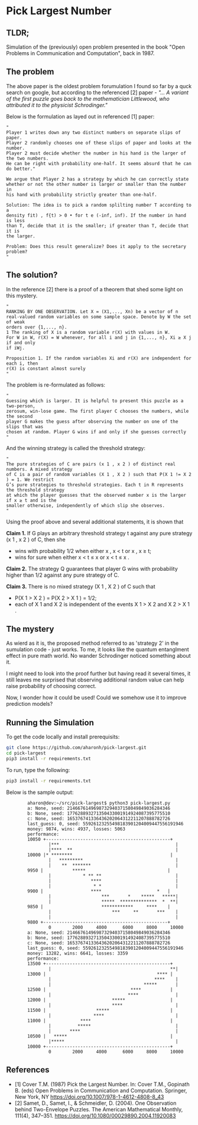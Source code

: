 Pick Largest Number
===

TLDR;
---

Simulation of the (previously) open problem presented in the book "Open Problems in Communication and Computation", back in 1987.

The problem
---

The above paper is the oldest problem forumulation I found so far by a quck search on google, 
but according to the referenced [2] paper - 
*"... A variant of the first puzzle goes back to the mathematician Littlewood, 
who attributed it to the physicist Schrodinger."*

Below is the formulation as layed out in referenced [1] paper:

    "
    Player 1 writes down any two distinct numbers on separate slips of paper. 
    Player 2 randomly chooses one of these slips of paper and looks at the number. 
    Player 2 must decide whether the number in his hand is the larger of the two numbers. 
    He can be right with probability one-half. It seems absurd that he can do better."

    We argue that Player 2 has a strategy by which he can correctly state
    whether or not the other number is larger or smaller than the number in
    his hand with probability strictly greater than one-half.

    Solution: The idea is to pick a random splilting number T according to a
    density fit) , f{t) > 0 • for t e (-inf, inf). If the number in hand is less
    than T, decide that it is the smaller; if greater than T, decide that it is
    the larger.

    Problem: Does this result generalize? Does it apply to the secretary problem? 
    "

The solution?
---

In the reference [2] there is a proof of a theorem that shed some light on this mystery.

    "
    RANKING BY ONE OBSERVATION. Let X = (X1,..., Xn) be a vector of n
    real-valued random variables on some sample space. Denote by W the set of weak
    orders over {1,..., n}.
    1 The ranking of X is a random variable r(X) with values in W.
    For W in W, r(X) = W whenever, for all i and j in {1,..., n}, Xi ≥ X j if and only
    if iWj.

    Proposition 1. If the random variables Xi and r(X) are independent for each i, then
    r(X) is constant almost surely
    "

The problem is re-formulated as follows:

    "
    Guessing which is larger. It is helpful to present this puzzle as a two-person, 
    zerosum, win-lose game. The first player C chooses the numbers, while the second
    player G makes the guess after observing the number on one of the slips that was
    chosen at random. Player G wins if and only if she guesses correctly
    "

And the winning strategy is called the threshold strategy:

    "
    The pure strategies of C are pairs (x 1 , x 2 ) of distinct real numbers. A mixed strategy
    of C is a pair of random variables (X 1 , X 2 ) such that P(X 1 != X 2 ) = 1. We restrict
    G’s pure strategies to threshold strategies. Each t in R represents the threshold strategy
    at which the player guesses that the observed number x is the larger if x ≥ t and is the
    smaller otherwise, independently of which slip she observes.    
    "

Using the proof above and several additional statements, it is shown that 

**Claim 1.** If G plays an arbitrary threshold strategy t against any pure strategy (x 1 , x 2 )
of C, then she

- wins with probability 1/2 when either x , x < t or x , x ≥ t;
- wins for sure when either x < t ≤ x or x < t ≤ x .

**Claim 2.** The strategy Q guarantees that player G wins with probability higher than
1/2 against any pure strategy of C.

**Claim 3.** There is no mixed strategy (X 1 , X 2 ) of C such that
- P(X 1 > X 2 ) = P(X 2 > X 1 ) = 1/2;
- each of X 1 and X 2 is independent of the events X 1 > X 2 and X 2 > X 1 .


The mystery
---

As wierd as it is, the proposed method referred to as 'strategy 2' in the sumulation code - just works. 
To me, it looks like the quantum entanglment effect in pure math world. No wander Schrodinger noticed something about it.

I might need to look into the proof further but having read it several times, it still leaves me surprised
that observing additional random value can help raise probability of choosing correct.

Now, I wonder how it could be used! Could we somehow use it to improve prediction models?

Running the Simulation
---

To get the code locally and install prerequisits:
```bash
git clone https://github.com/aharonh/pick-largest.git
cd pick-largest
pip3 install -r requirements.txt
```
To run, type the following:
```bash
pip3 install -r requirements.txt
```
Below is the sample output:


            aharon@dev:~/src/pick-largest$ python3 pick-largest.py 
            a: None, seed: 214667614969873294037158049849036284346
            b: None, seed: 177628893271350433001914924087395775510
            c: None, seed: 165376741336436202064312211207888782726
            last_guess: 0, seed: 55926123255498183901204009447556191946
            money: 9874, wins: 4937, losses: 5063
            performance:
            10050 +-----------------------------------------------+
                    |***                                            |
                    |****  **                                       |
            10000 |* ********                                     |
                    |   *********                                   |
                    |    **  *******                                |
            9950 |           *****                               |
                    |            * ** **                            |
                    |               ****                            |
                    |                * *                            |
            9900 |                  ****                     *   |
                    |                   ***       *    *****   *****|
                    |                   *****  **************  *  **|
            9850 |                      ************     ****    |
                    |                       ***     **       ***    |
                    |                                               |
            9800 +-----------------------------------------------+
                    0        2000     4000      6000     8000     10000
            a: None, seed: 214667614969873294037158049849036284346
            b: None, seed: 177628893271350433001914924087395775510
            c: None, seed: 165376741336436202064312211207888782726
            last_guess: 0, seed: 55926123255498183901204009447556191946
            money: 13282, wins: 6641, losses: 3359
            performance:
            13500 +-----------------------------------------------+
                    |                                             **|
            13000 |                                          **** |
                    |                                       ****    |
                    |                                   *****       |
            12500 |                                ****           |
                    |                             ****              |
            12000 |                         *****                 |
                    |                       ****                    |
            11500 |                   *****                       |
                    |                ****                           |
            11000 |             ****                              |
                    |          *****                                |
                    |       ****                                    |
            10500 |   *****                                       |
                    |*****                                          |
            10000 +-----------------------------------------------+
                    0        2000     4000      6000     8000     10000


References
---
- [1] Cover T.M. (1987) Pick the Largest Number. In: Cover T.M., Gopinath B. (eds) Open Problems in Communication and Computation. Springer, New York, NY https://doi.org/10.1007/978-1-4612-4808-8_43 
- [2] Samet, D., Samet, I., & Schmeidler, D. (2004). One Observation behind Two-Envelope Puzzles. The American Mathematical Monthly, 111(4), 347–351. https://doi.org/10.1080/00029890.2004.11920083